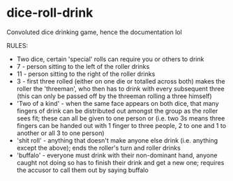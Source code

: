 # dice-roll-drink

Convoluted dice drinking game, hence the documentation lol

RULES:

- Two dice, certain 'special' rolls can require you or others to drink
- 7 - person sitting to the left of the roller drinks
- 11 - person sitting to the right of the roller drinks
- 3 - first three rolled (either on one die or totalled across both) makes the roller the 'threeman', who then has to drink with every subsequent three (this can only be passed off by the threeman rolling a three himself)
- 'Two of a kind' - when the same face appears on both dice, that many fingers of drink can be distributed out amongst the group as the roller sees fit; these can all be given to one person or (i.e. two 3s means three fingers can be handed out with 1 finger to three people, 2 to one and 1 to another or all 3 to one person)
- 'shit roll' - anything that doesn't make anyone else drink (i.e. anything except the above); ends the roller's turn and roller drinks
- 'buffalo' - everyone must drink with their non-dominant hand, anyone caught not doing so has to finish their drink and get a new one; requires the accusor to call them out by saying buffalo
